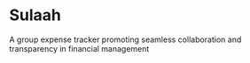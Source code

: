 # Sulaah
A group expense tracker promoting seamless collaboration and transparency in financial management
